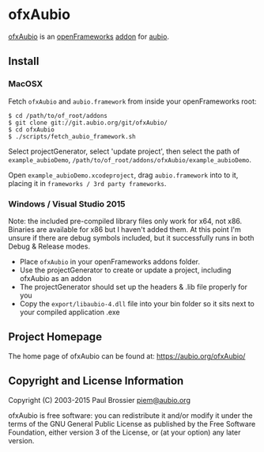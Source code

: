 ofxAubio
========

[ofxAubio](https://aubio.org/ofxAubio) is an
[openFrameworks](http://openframeworks.cc) [addon](http://www.ofxaddons.com)
for [aubio](https://aubio.org).

Install
-------

### MacOSX

Fetch `ofxAubio` and `aubio.framework` from inside your openFrameworks root:

    $ cd /path/to/of_root/addons
    $ git clone git://git.aubio.org/git/ofxAubio/
    $ cd ofxAubio
    $ ./scripts/fetch_aubio_framework.sh

Select projectGenerator, select 'update project', then select the path of
`example_aubioDemo`, `/path/to/of_root/addons/ofxAubio/example_aubioDemo`.

Open `example_aubioDemo.xcodeproject`, drag `aubio.framework` into to it,
placing it in `frameworks / 3rd party frameworks`.

### Windows / Visual Studio 2015

Note: the included pre-compiled library files only work for x64, not x86. Binaries are available for x86 but I haven't added them. At this point I'm unsure if there are debug symbols included, but it successfully runs in both Debug & Release modes.

- Place `ofxAubio` in your openFrameworks addons folder.
- Use the projectGenerator to create or update a project, including ofxAubio as an addon
- The projectGenerator should set up the headers & .lib file properly for you
- Copy the `export/libaubio-4.dll` file into your bin folder so it sits next to your compiled application .exe

Project Homepage
----------------

The home page of ofxAubio can be found at: https://aubio.org/ofxAubio/

Copyright and License Information
---------------------------------

Copyright (C) 2003-2015 Paul Brossier <piem@aubio.org>

ofxAubio is free software: you can redistribute it and/or modify it under the
terms of the GNU General Public License as published by the Free Software
Foundation, either version 3 of the License, or (at your option) any later
version.

